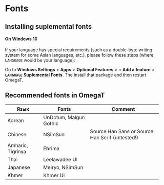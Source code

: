 # Fonts

## Installing suplemental fonts

#### On Windows 10

If your language has special requirements (such as a double-byte writing system for some Asian languages, etc.), please follow these steps (where `LANGUAGE` would be your language):

Go to **Windows Settings** > **Apps** > **Optional Features** > **+ Add a feature** > **`LANGUAGE` Suplemental Fonts**. The install that package and then restart OmegaT.


## Recommended fonts in OmegaT

| Язык | Fonts | Comment |
|---|---|---|
| Korean | UnDotum, Malgun Gothic |  |
| Chinese | NSimSun | Source Han Sans or Source Han Serif (untested!) |
| Amharic, Tigrinya | Ebrima |  |
| Thai | Leelawadee UI |  |
| Japanese | Meiryo, NSimSun |  |
| Khmer | Khmer UI |  |

<!-- Japan recomments font Meiryo for the PISA preview – untested in Windows or OmegaT  -->

